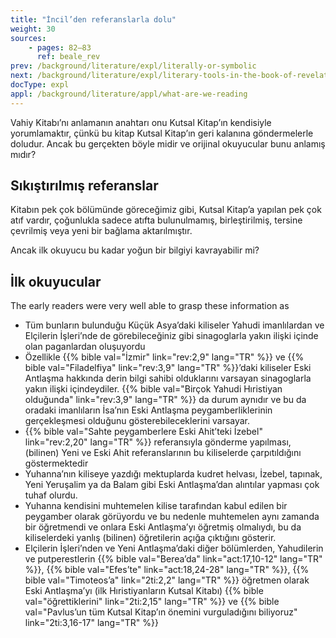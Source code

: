 ```yaml
---
title: "İncil’den referanslarla dolu"
weight: 30
sources:
    - pages: 82–83
      ref: beale_rev
prev: /background/literature/expl/literally-or-symbolic
next: /background/literature/expl/literary-tools-in-the-book-of-revelation
docType: expl
appl: /background/literature/appl/what-are-we-reading
---
```


Vahiy Kitabı’nı anlamanın anahtarı onu Kutsal Kitap’ın kendisiyle yorumlamaktır, çünkü bu kitap Kutsal Kitap’ın geri kalanına göndermelerle doludur. Ancak bu gerçekten böyle midir ve orijinal okuyucular bunu anlamış mıdır?

## Sıkıştırılmış referanslar

<a name="b71f"></a>
Kitabın pek çok bölümünde göreceğimiz gibi, Kutsal Kitap’a yapılan pek çok atıf vardır, çoğunlukla sadece atıfta bulunulmamış, birleştirilmiş, tersine çevrilmiş veya yeni bir bağlama aktarılmıştır.

Ancak ilk okuyucu bu kadar yoğun bir bilgiyi kavrayabilir mi?

## İlk okuyucular

<a name="5d38"></a>
The early readers were very well able to grasp these information as

- Tüm bunların bulunduğu Küçük Asya’daki kiliseler Yahudi imanlılardan ve Elçilerin İşleri’nde de görebileceğiniz gibi sinagoglarla yakın ilişki içinde olan paganlardan oluşuyordu
- Özellikle {{% bible val="İzmir" link="rev:2,9" lang="TR" %}} ve {{% bible val="Filadelfiya" link="rev:3,9" lang="TR" %}}’daki kiliseler Eski Antlaşma hakkında derin bilgi sahibi olduklarını varsayan sinagoglarla yakın ilişki içindeydiler. {{% bible val="Birçok Yahudi Hıristiyan olduğunda" link="rev:3,9" lang="TR" %}} da durum aynıdır ve bu da oradaki imanlıların İsa’nın Eski Antlaşma peygamberliklerinin gerçekleşmesi olduğunu gösterebileceklerini varsayar.
- {{% bible val="Sahte peygamberlere Eski Ahit’teki İzebel" link="rev:2,20" lang="TR" %}} referansıyla gönderme yapılması, (bilinen) Yeni ve Eski Ahit referanslarının bu kiliselerde çarpıtıldığını göstermektedir
- Yuhanna’nın kiliseye yazdığı mektuplarda kudret helvası, İzebel, tapınak, Yeni Yeruşalim ya da Balam gibi Eski Antlaşma’dan alıntılar yapması çok tuhaf olurdu.
- Yuhanna kendisini muhtemelen kilise tarafından kabul edilen bir peygamber olarak görüyordu ve bu nedenle muhtemelen aynı zamanda bir öğretmendi ve onlara Eski Antlaşma’yı öğretmiş olmalıydı, bu da kiliselerdeki yanlış (bilinen) öğretilerin açığa çıktığını gösterir.
- Elçilerin İşleri’nden ve Yeni Antlaşma’daki diğer bölümlerden, Yahudilerin ve putperestlerin {{% bible val="Berea’da" link="act:17,10-12" lang="TR" %}}, {{% bible val="Efes’te" link="act:18,24-28" lang="TR" %}}, {{% bible val="Timoteos’a" link="2ti:2,2" lang="TR" %}} öğretmen olarak Eski Antlaşma’yı (ilk Hıristiyanların Kutsal Kitabı) {{% bible val="öğrettiklerini" link="2ti:2,15" lang="TR" %}} ve {{% bible val="Pavlus’un tüm Kutsal Kitap’ın önemini vurguladığını biliyoruz" link="2ti:3,16-17" lang="TR" %}}
